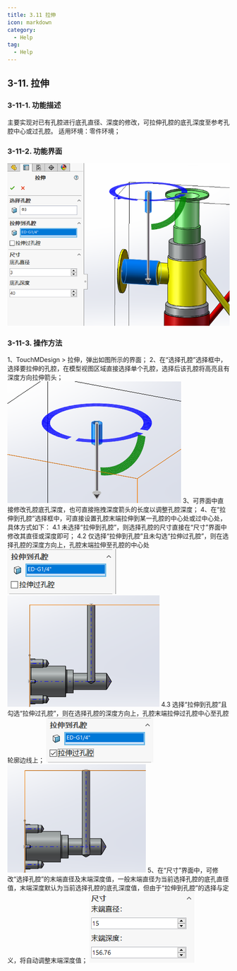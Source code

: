 ```yaml
---
title: 3.11 拉伸
icon: markdown
category:
  - Help
tag:
  - Help
---
```




## 3-11. 拉伸
### 3-11-1. 功能描述
主要实现对已有孔腔进行底孔直径、深度的修改，可拉伸孔腔的底孔深度至参考孔腔中心或过孔腔。
适用环境：零件环境；
### 3-11-2. 功能界面
![图片](/images/28559352.png)
### 3-11-3. 操作方法
1、TouchMDesign > 拉伸，弹出如图所示的界面；
2、在“选择孔腔”选择框中，选择要拉伸的孔腔，在模型视图区域直接选择单个孔腔，选择后该孔腔将高亮且有深度方向拉伸箭头；
![图片](/images/24984795.png)
3、可界面中直接修改孔腔底孔深度，也可直接拖拽深度箭头的长度以调整孔腔深度；
4、在“拉伸到孔腔”选择框中，可直接设置孔腔末端拉伸到某一孔腔的中心处或过中心处，具体方式如下：
    4.1 未选择“拉伸到孔腔”，则选择孔腔的尺寸直接在“尺寸”界面中修改其直径或深度即可；
    4.2 仅选择“拉伸到孔腔”且未勾选“拉伸过孔腔”，则在选择孔腔的深度方向上，孔腔末端拉伸至孔腔的中心处
![图片](/images/28559409.png)![图片](/images/24984836.png)
    4.3 选择“拉伸到孔腔”且勾选“拉伸过孔腔”，则在选择孔腔的深度方向上，孔腔末端拉伸过孔腔中心至孔腔轮廓边线上；
![图片](/images/28559446.png)![图片](/images/24984843.png)
5、在“尺寸”界面中，可修改“选择孔腔”的末端直径及末端深度值，一般末端直径为当前选择孔腔的底孔直径值，末端深度默认为当前选择孔腔的底孔深度值，但由于“拉伸到孔腔”的选择与定义，将自动调整末端深度值；
![图片](/images/24984888.png)